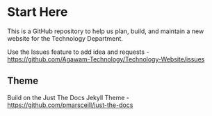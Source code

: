 # Start Here
This is a GitHub repository to help us plan, build, and maintain a new website for the Technology Department. 

Use the Issues feature to add idea and requests - https://github.com/Agawam-Technology/Technology-Website/issues


## Theme
Build on the Just The Docs Jekyll Theme - https://github.com/pmarsceill/just-the-docs
